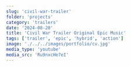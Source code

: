 ```yaml
---
slug: 'civil-war-trailer'
folder: 'projects'
category: 'trailers'
date: '2024-08-28'
title: 'Civil War Trailer Original Epic Music'
tags: ['trailer', 'epic', 'hybrid', 'action']
image: './../../images/portfolio/cv.jpg'
media_type: 'youtube'
media_src: 'Ru9nxcHe7eI'
---
```


